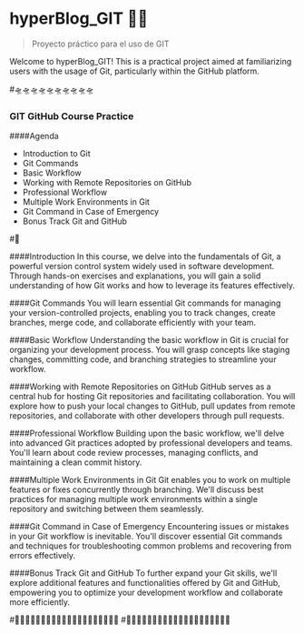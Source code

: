 # hyperBlog_GIT  👨‍💻
>Proyecto práctico para el uso de GIT

Welcome to hyperBlog_GIT! This is a practical project aimed at familiarizing users with the usage of Git, particularly within the GitHub platform.

#🛸🛸🛸🛸🛸🛸🛸🛸🛸🛸

### GIT GitHub Course Practice 

####Agenda
- Introduction to Git
- Git Commands
- Basic Workflow
- Working with Remote Repositories on GitHub
- Professional Workflow
- Multiple Work Environments in Git
- Git Command in Case of Emergency
- Bonus Track Git and GitHub

#🚀       

####Introduction
In this course, we delve into the fundamentals of Git, a powerful version control system widely used in software development. Through hands-on exercises and explanations, you will gain a solid understanding of how Git works and how to leverage its features effectively.

####Git Commands
You will learn essential Git commands for managing your version-controlled projects, enabling you to track changes, create branches, merge code, and collaborate efficiently with your team.

####Basic Workflow
Understanding the basic workflow in Git is crucial for organizing your development process. You will grasp concepts like staging changes, committing code, and branching strategies to streamline your workflow.

####Working with Remote Repositories on GitHub
GitHub serves as a central hub for hosting Git repositories and facilitating collaboration. You will explore how to push your local changes to GitHub, pull updates from remote repositories, and collaborate with other developers through pull requests.

####Professional Workflow
Building upon the basic workflow, we'll delve into advanced Git practices adopted by professional developers and teams. You'll learn about code review processes, managing conflicts, and maintaining a clean commit history.

####Multiple Work Environments in Git
Git enables you to work on multiple features or fixes concurrently through branching. We'll discuss best practices for managing multiple work environments within a single repository and switching between them seamlessly.

####Git Command in Case of Emergency
Encountering issues or mistakes in your Git workflow is inevitable. You'll discover essential Git commands and techniques for troubleshooting common problems and recovering from errors effectively.

####Bonus Track Git and GitHub
To further expand your Git skills, we'll explore additional features and functionalities offered by Git and GitHub, empowering you to optimize your development workflow and collaborate more efficiently.

#🎃🎃🎃🎃🎃🎃🎃🎃🎃🎃🎃🎃🎃🎃🎃🎃🎃🎃🎃🎃
#🛟🛟🛟🛟🛟🛟🛟🛟🛟🛟🛟🛟🛟🛟🛟🛟🛟🛟🛟🛟

